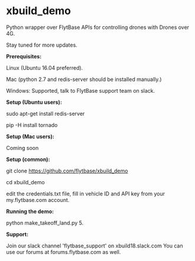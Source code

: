 # xbuild_demo
Python wrapper over FlytBase APIs for controlling drones with Drones over 4G.

Stay tuned for more updates.


**Prerequisites:**

Linux (Ubuntu 16.04 preferred).

Mac (python 2.7 and redis-server should be installed manually.)

Windows: Supported, talk to FlytBase support team on slack.


**Setup (Ubuntu users):**

sudo apt-get install redis-server

pip -H install tornado


**Setup (Mac users):**

Coming soon


**Setup (common):**

git clone https://github.com/flytbase/xbuild_demo

cd xbuild_demo

edit the credentials.txt file, fill in vehicle ID and API key from your my.flytbase.com account.


**Running the demo:**

python make_takeoff_land.py 5.


**Support:**

Join our slack channel 'flytbase_support' on xbuild18.slack.com
You can use our forums at forums.flytbase.com as well.
